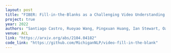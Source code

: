 ```yaml
---
layout: post
title: "FIBER: Fill-in-the-Blanks as a Challenging Video Understanding Evaluation Framework"
project: true
year: 2022
authors: "Santiago Castro, Ruoyao Wang, Pingxuan Huang, Ian Stewart, Oana Ignat, Nan Liu, Jonathan C. Stroud, Rada Mihalcea" 
venue: ACL 
link: "https://arxiv.org/abs/2104.04182"
code_link: "https://github.com/MichiganNLP/video-fill-in-the-blank"
---
```

